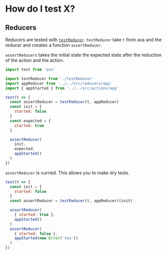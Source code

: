 How do I test X?
================

Reducers
--------

Reducers are tested with [`testReducer`](./test/reducers/testReducer).
`testReducer` take `t` from ava and the reducer and creates a function `assertReducer`.

`assertReducers` takes the initial state the expected state after the reduction of the action
and the action.

```js
import test from 'ava'

import testReducer from './testReducer'
import appReducer from '../../src/reducers/app'
import { appStarted } from '../../src/actions/app'

test(t => {
  const assertReducer = testReducer(t, appReducer)
  const init = {
    started: false
  }
  const expected = {
    started: true
  }

  assertReducer(
    init,
    expected,
    appStarted()
  )
})
```

`assertReducer` is curried. This allows you to make dry tests.

```js
test(t => {
  const init = {
    started: false
  }
  const assertReducer = testReducer(t, appReducer)(init)

  assertReducer(
    { started: true },
    appStarted()
  )
  assertReducer(
    { started: false },
    appStarted(new Error('foo'))
  )
})
```


